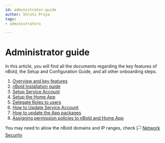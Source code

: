 ```yaml
---
id: administrator-guide
author: Shruti Priya
tags:
- administrators

---
```

# Administrator guide

In this article, you will find all the documents regarding the key features of nBold, the Setup and Configuration Guide, and all other onboarding steps.

1. [Overview and key features](/Overview-key-features)
2. [nBold Installation guide](/Installation)
3. [Setup Service Account](/Service-Account-Setup)
4. [Setup the Home App](/homepage-setup)
5. [Delegate Roles to users](/delegate-template-catalog-administration)
6. [How to Update Service Account](/Update-Service-Account)
7. [How to update the App packages](/update-app-packages)
8. [Assigning permission policies to nBold and Home App](/allow-nbold-app-and-assign-the-right-teams-permission-policies)

You may need to allow the nBold domains and IP ranges, check 🏳 [Network Security](/trust-center/network-security)
